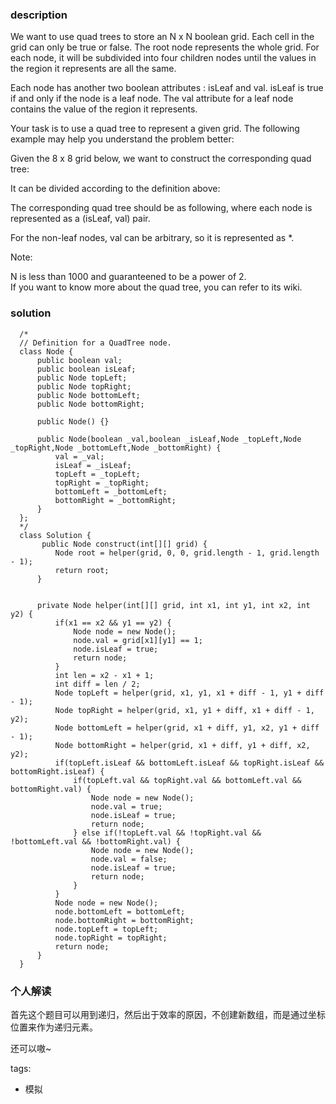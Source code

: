 ### description    
  We want to use quad trees to store an N x N boolean grid. Each cell in the grid can only be true or false. The root node represents the whole grid. For each node, it will be subdivided into four children nodes until the values in the region it represents are all the same.  
    
  Each node has another two boolean attributes : isLeaf and val. isLeaf is true if and only if the node is a leaf node. The val attribute for a leaf node contains the value of the region it represents.  
    
  Your task is to use a quad tree to represent a given grid. The following example may help you understand the problem better:  
    
  Given the 8 x 8 grid below, we want to construct the corresponding quad tree:  
    
    
    
  It can be divided according to the definition above:  
    
    
    
     
    
  The corresponding quad tree should be as following, where each node is represented as a (isLeaf, val) pair.  
    
  For the non-leaf nodes, val can be arbitrary, so it is represented as *.  
    
    
    
  Note:  
    
  N is less than 1000 and guaranteened to be a power of 2.  
  If you want to know more about the quad tree, you can refer to its wiki.   
    
### solution    
```    
  /*  
  // Definition for a QuadTree node.  
  class Node {  
      public boolean val;  
      public boolean isLeaf;  
      public Node topLeft;  
      public Node topRight;  
      public Node bottomLeft;  
      public Node bottomRight;  
    
      public Node() {}  
    
      public Node(boolean _val,boolean _isLeaf,Node _topLeft,Node _topRight,Node _bottomLeft,Node _bottomRight) {  
          val = _val;  
          isLeaf = _isLeaf;  
          topLeft = _topLeft;  
          topRight = _topRight;  
          bottomLeft = _bottomLeft;  
          bottomRight = _bottomRight;  
      }  
  };  
  */  
  class Solution {  
       public Node construct(int[][] grid) {  
          Node root = helper(grid, 0, 0, grid.length - 1, grid.length - 1);  
          return root;  
      }  
    
        
      private Node helper(int[][] grid, int x1, int y1, int x2, int y2) {  
          if(x1 == x2 && y1 == y2) {  
              Node node = new Node();  
              node.val = grid[x1][y1] == 1;  
              node.isLeaf = true;  
              return node;  
          }  
          int len = x2 - x1 + 1;  
          int diff = len / 2;  
          Node topLeft = helper(grid, x1, y1, x1 + diff - 1, y1 + diff - 1);  
          Node topRight = helper(grid, x1, y1 + diff, x1 + diff - 1, y2);  
          Node bottomLeft = helper(grid, x1 + diff, y1, x2, y1 + diff - 1);  
          Node bottomRight = helper(grid, x1 + diff, y1 + diff, x2, y2);  
          if(topLeft.isLeaf && bottomLeft.isLeaf && topRight.isLeaf && bottomRight.isLeaf) {  
              if(topLeft.val && topRight.val && bottomLeft.val && bottomRight.val) {  
                  Node node = new Node();  
                  node.val = true;  
                  node.isLeaf = true;  
                  return node;  
              } else if(!topLeft.val && !topRight.val && !bottomLeft.val && !bottomRight.val) {  
                  Node node = new Node();  
                  node.val = false;  
                  node.isLeaf = true;  
                  return node;  
              }  
          }  
          Node node = new Node();  
          node.bottomLeft = bottomLeft;  
          node.bottomRight = bottomRight;  
          node.topLeft = topLeft;  
          node.topRight = topRight;  
          return node;  
      }  
  }  
```    
    
### 个人解读    
  首先这个题目可以用到递归，然后出于效率的原因，不创建新数组，而是通过坐标位置来作为递归元素。  
    
  还可以嗷~  
    
tags:    
  -  模拟  
